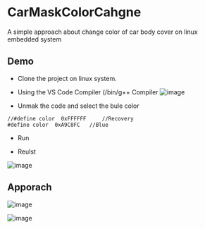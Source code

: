 # CarMaskColorCahgne

A simple approach about change color of car body cover on linux embedded system 

## Demo

 - Clone the project on linux system.
 - Using the VS Code Compiler (/bin/g++ Compiler
 ![image](https://user-images.githubusercontent.com/20264622/106348320-63c5f680-6300-11eb-9f51-6bbe5779ac2b.png)
 
  - Unmak the code and select the bule color
```
//#define color  0xFFFFFF     //Recovery
#define color  0xA9C8FC   //Blue
```

- Run

- Reulst

![image](https://user-images.githubusercontent.com/20264622/106348501-acca7a80-6301-11eb-8dd3-a1d6cac05da0.png)

## Apporach

![image](https://user-images.githubusercontent.com/20264622/106348669-d041f500-6302-11eb-8ee5-521e4da647ca.png)

![image](https://user-images.githubusercontent.com/20264622/106348682-ed76c380-6302-11eb-8fc4-8ce5c24c6ea4.png)
